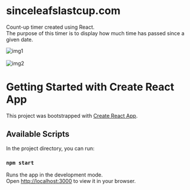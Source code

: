 # sinceleafslastcup.com
Count-up timer created using React.\
The purpose of this timer is to display how much time has passed since a given date.


![img1](https://user-images.githubusercontent.com/98443655/220245985-225dc288-f33c-499a-ac2a-dcd53dca6459.JPG)\
\
![img2](https://user-images.githubusercontent.com/98443655/220246084-2fd6a08d-93e1-4f36-8188-caba51da900d.JPG)




# Getting Started with Create React App

This project was bootstrapped with [Create React App](https://github.com/facebook/create-react-app).

## Available Scripts

In the project directory, you can run:

### `npm start`

Runs the app in the development mode.\
Open [http://localhost:3000](http://localhost:3000) to view it in your browser.
